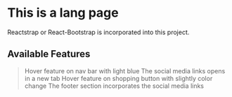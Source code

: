 # This is a lang page

Reactstrap or React-Bootstrap is incorporated into this project.

## Available Features

> Hover feature on nav bar with light blue
> The social media links opens in a new tab
> Hover feature on shopping button with slightly color change
> The footer section incorporates the social media links 

### 